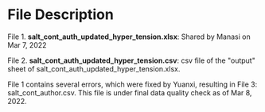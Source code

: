 # File Description

File 1. **salt_cont_auth_updated_hyper_tension.xlsx**: Shared by Manasi on Mar 7, 2022

File 2. **salt_cont_auth_updated_hyper_tension.csv**: csv file of the "output" sheet of salt_cont_auth_updated_hyper_tension.xlsx.

File 1 contains several errors, which were fixed by Yuanxi, resulting in File 3: salt_cont_author.csv. This file is under final data quality check as of Mar 8, 2022. 
